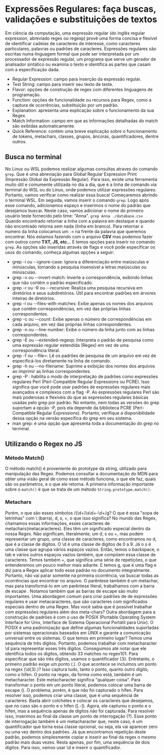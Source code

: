 # Expressões Regulares: faça buscas, validações e substituições de textos

Em ciência da computação, uma expressão regular (do inglês regular expression, abreviado regex ou regexp) provê uma forma concisa e flexível de identificar cadeias de caracteres de interesse, como caracteres particulares, palavras ou padrões de caracteres. Expressões regulares são escritas numa linguagem formal que pode ser interpretada por um processador de expressão regular, um programa que serve um gerador de analisador sintático ou examina o texto e identifica as partes que casam com a especificação dada.

- Regular Expression: campo para inserção da expressão regular.
- Test String: campo para inserir seu texto de teste.
- Flavor: opções de construção de regex com diferentes linguagens de programação.
- Function: opções de funcionalidade ou recursos para Regex, como a captura de ocorrências, substituição por um padrão.
- Explanation: apresenta uma explicação sobre o funcionamento da sua Regex.
- Match Information: campo em que as informações detalhadas do match são exibidas automaticamente.
- Quick Reference: contém uma breve explicação sobre o funcionamento de tokens, metachars, classes, grupos, âncoras, quantificadores, dentre outros.

## Busca no terminal

No Linux ou WSL podemos realizar algumas consultas atraves do comando `grep`. Que é uma abreviação para Global Regular Expression Print (Impressão Global da Expressão Regular).
Para isso, existe uma ferramenta muito útil e comumente utilizada no dia a dia, que é a linha de comando via terminal do WSL ou do Linux, onde podemos utilizar expressões regulares. Portanto, vamos verificar como realizar essa busca!
Começaremos abrindo o terminal WSL. Em seguida, vamos inserir o comando `grep`. Logo após esse comando, adicionamos espaço e inserimos o nome do padrão que desejamos buscar. Neste caso, vamos adicionar o nome do primeiro usuário teste fornecido pelo time: "Anna".
`grep Anna ./database.csv`
Quando encontrado retornar a linha com a palavra em destaque e quando não encontrado retorna sem nada (linha em branco).
Para retornar o numero da linha colocamos um `-n` na frente da palavra que queremos encontrar.
Nós estamos fazendo com o arquivo **CSV** mas podemos fazer com outros como **TXT, JS, etc..**.
E temos opções para inserir no comando `grep`.
As opções são inseridas através de flags e você pode especificar os usos do comando, conheça algumas opções a seguir:

- grep -i ou --ignore-case: Ignora a diferenciação entre maiúsculas e minúsculas, tornando a pesquisa insensível a letras maiúsculas ou minúsculas.
- grep -v ou --invert-match: Inverte a correspondência, exibindo linhas que não contêm o padrão especificado.
- grep -r ou -R ou --recursive: Realiza uma pesquisa recursiva em diretórios e seus subdiretórios. Útil para encontrar padrões em árvores inteiras de diretórios.
- grep -l ou --files-with-matches: Exibe apenas os nomes dos arquivos que contêm correspondências, em vez das próprias linhas correspondentes.
- grep -c ou --count: Exibe apenas o número de correspondências em cada arquivo, em vez das próprias linhas correspondentes.
- grep -n ou --line-number: Exibe o número da linha junto com as linhas correspondentes.
- grep -E ou --extended-regexp: Interpreta o padrão de pesquisa como uma expressão regular estendida (Regex) em vez de uma correspondência literal.
- grep -f ou --file=: Lê os padrões de pesquisa de um arquivo em vez de especificá-los diretamente na linha de comando.
- grep -h ou --no-filename: Suprime a exibição dos nomes dos arquivos ao imprimir as linhas correspondentes.
- grep -P : habilita o modo de interpretação de padrões como expressões regulares Perl (Perl-Compatible Regular Expressions ou PCRE). Isso significa que você pode usar padrões de expressões regulares mais avançados e complexos com a flag -P. As expressões regulares Perl são mais poderosas e flexíveis do que as expressões regulares básicas usadas pelo grep por padrão. No entanto, nem todas as versões do grep suportam a opção -P, pois ela depende da biblioteca PCRE (Perl-Compatible Regular Expressions). Portanto, verifique a disponibilidade dessa opção na versão específica do grep em seu sistema.
- man grep: é uma opção que apresenta toda a documentação do grep no terminal.

## Utilizando o Regex no JS

### Método Match()

O método match() é proveniente do prototype da string, utilizado para manipulação das Regex. Podemos consultar a documentação do MDN para obter uma visão geral de como esse método funciona, o que ele faz, quais são os parâmetros, e o que ele retorna.
A primeira informação importante sobre o `match()` é que se trata de um método `String.prototype.match()`.

### Metachars

Porém, o que são esses símbolos /\(\d+\)\s\d+-\d+/g? O que é essa "sopa de letrinhas" com \ (barra), d, s, +, o que isso significa?
No mundo das Regex, chamamos essas informações, esses caracteres de metachars(metacaracteres). Eles têm um significado especial dentro da nossa Regex. Não significam, literalmente, um d, s ou +, mas podem representar um grupo, uma classe de caracteres, como encontramos no d, que é a classe de dígitos. O \d é uma classe de dígitos de 0 a 9.
Já o s é uma classe que agrupa vários espaços vazios. Então, temos o backspace, o tab e vários outros espaços vazios também, que compõem essa classe de caracteres.
Temos também +, que significa uma série de repetições, o que entenderemos um pouco melhor mais adiante. E temos g, que é uma flag e diz para a Regex aplicar todo esse padrão no documento integralmente. Portanto, não vai parar somente na primeira ocorrência, vai buscar todas as ocorrências que encontrar no arquivo.
O parêntese também é um metachar, mas para transformá-lo em um parêntese literal, trabalhamos com a barra de escape \. Notamos também que as barras de escape são muito importantes.
Uma abordagem comum para criar padrões de de expressões regulares é usar metacaracteres, que são caracteres com significados especiais dentro de uma Regex. Mas você sabia que é possível trabalhar com expressões regulares além dos meta-chars?
Outra abordagem para a construção de padrões é com o uso de POSIX (Portable Operating System Interface for Unix, Interface de Sistema Operacional Portátil para Unix). O POSIX é uma padronização que define algumas funcionalidades suportadas por sistemas operacionais baseados em UNIX e garante a comunicação universal entre os sistemas.
O que temos em primeiro lugar? Temos uma sequência de três dígitos. Portanto, podemos trabalhar com metacharacter \d para representar esses três dígitos. Conseguimos até notar que ele identifica todos os dígitos, obtendo 33 matches no regex101. Para especificar que são três dígitos, usamos o quantificador {3}.
Entretanto, o primeiro padrão exige um ponto (.). O que acontece se incluímos um ponto na regex (\d{3}.)? Isso captura tudo, tanto o ponto, quanto outro dígito, como o hífen. O ponto na regex, da forma como está, também é um metacharacter. Este metacharacter significa "qualquer coisa".
Para transformar o ponto em um ponto literal, podemos colocar uma barra de escape (\). O problema, porém, é que não foi capturado o hífen. Para resolver isso, podemos criar uma classe, que é uma sequência de caracteres. Basta abrir colchetes e colocar os caracteres que desejamos, que no caso são o ponto e o hífen ([.-]).
Agora, ele capturou o ponto e o hífen, mas a sequência apenas de dígitos não foi capturada. Para resolver isso, inserimos ao final da classe um ponto de interrogação (?). Esse ponto de interrogação também é um metacharacter que, neste caso, é um quantificador que torna essa classe opcional, ou seja, ela vai aparecer zero ou uma vez dentro dos padrões.
Já que encontramos repetição deste padrão, podemos simplesmente copiar e inserir ao final da regex o mesmo padrão mais duas vezes. Resta apenas, por fim, uma sequência de dois dígitos. Para isso, vamos usar \d e inserir o quantificador.
